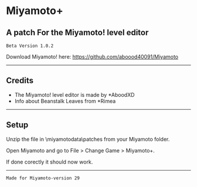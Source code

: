 # Miyamoto+
## A patch For the Miyamoto! level editor
`Beta Version 1.0.2`

Download Miyamoto! here: https://github.com/aboood40091/Miyamoto

----------------------------------------------------------------


## Credits

* The Miyamoto! level editor is made by *AboodXD
* Info about Beanstalk Leaves from *Rimea

----------------------------------------------------------------

## Setup

Unzip the file in \miyamotodata\patches from your Miyamoto folder.

Open Miyamoto and go to File > Change Game > Miyamoto+.

If done corectly it should now work.

----------------------------------------------------------------

`Made for Miyamoto-version 29`
